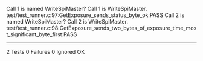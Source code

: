 Call 1 is named WriteSpiMaster? Call 1 is WriteSpiMaster.
test/test_runner.c:97:GetExposure_sends_status_byte_ok:PASS
Call 2 is named WriteSpiMaster? Call 2 is WriteSpiMaster.
test/test_runner.c:98:GetExposure_sends_two_bytes_of_exposure_time_most_significant_byte_first:PASS

-----------------------
2 Tests 0 Failures 0 Ignored 
OK
